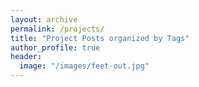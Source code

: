 ```yaml
---
layout: archive
permalink: /projects/
title: "Project Posts organized by Tags"
author_profile: true
header:
  image: "/images/feet-out.jpg"
---
```

